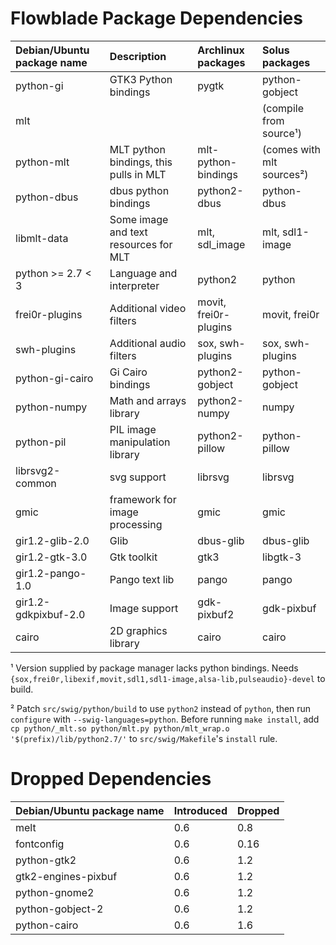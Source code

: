 # Flowblade Package Dependencies #

| **Debian/Ubuntu package name** | **Description** | **Archlinux packages** | **Solus packages** |
|:-------------------------------|:----------------|:--------------|:---------------|
| python-gi | GTK3 Python bindings | pygtk | python-gobject |
| mlt | | | (compile from source¹) |
| python-mlt | MLT python bindings, this pulls in MLT | mlt-python-bindings | (comes with mlt sources²) |
| python-dbus | dbus python bindings | python2-dbus | python-dbus |
| libmlt-data | Some image and text resources for MLT | mlt, sdl_image | mlt, sdl1-image |
| python >= 2.7 < 3 | Language and interpreter | python2 | python |
| frei0r-plugins | Additional video filters | movit, frei0r-plugins | movit, frei0r |
| swh-plugins | Additional audio filters | sox, swh-plugins | sox, swh-plugins |
| python-gi-cairo | Gi Cairo bindings | python2-gobject | python-gobject |
| python-numpy | Math and arrays library | python2-numpy | numpy |
| python-pil | PIL image manipulation library | python2-pillow | python-pillow |
| librsvg2-common | svg support | librsvg | librsvg |
| gmic | framework for image processing | gmic | gmic |
| gir1.2-glib-2.0 | Glib | dbus-glib | dbus-glib |
| gir1.2-gtk-3.0 | Gtk toolkit | gtk3 | libgtk-3 |
| gir1.2-pango-1.0 | Pango text lib | pango | pango |
| gir1.2-gdkpixbuf-2.0 | Image support | gdk-pixbuf2 | gdk-pixbuf |
| cairo | 2D graphics library | cairo | cairo |

¹ Version supplied by package manager lacks python bindings. Needs `{sox,frei0r,libexif,movit,sdl1,sdl1-image,alsa-lib,pulseaudio}-devel` to build.

² Patch `src/swig/python/build` to use `python2` instead of `python`, then run `configure` with `--swig-languages=python`. Before running `make install`, add `cp python/_mlt.so python/mlt.py python/mlt_wrap.o '$(prefix)/lib/python2.7/'` to `src/swig/Makefile`'s `install` rule.

# Dropped  Dependencies #

| **Debian/Ubuntu package name** | **Introduced** | **Dropped** |
|:-------------------------------|:---------------|:------------|
| melt | 0.6  | 0.8 |
| fontconfig | 0.6  | 0.16 |
| python-gtk2 |  0.6   | 1.2 |
| gtk2-engines-pixbuf |  0.6   |  1.2 |
| python-gnome2 |  0.6   |  1.2 |
| python-gobject-2 |  0.6   |  1.2 |
| python-cairo |  0.6   |  1.6 |

